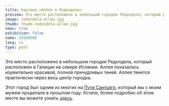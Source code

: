 ```yaml
---
title: Картина «Аллея в Редонделе»
preview: Это место расположено в небольшом городке Редондела, который расположен в Галиции на севере Испании. Аллея показалась изумительно красивой, полной причудливых теней.
image: redondela-allee.jpg
thumb: thumb-redondela-allee.jpg
news: true
exhibition: false
name: 20160506
lang: ru
type: post
---
```


Это место расположено в небольшом городке Редондела, который расположен в Галиции на севере Испании. Аллея показалась изумительно красивой, полной причудливых теней. Аллея тянется практически через весь центр городка.

Этот город был одним из многих на [Пути Сантьяго](https://en.wikipedia.org/wiki/Camino_de_Santiago), который мы с моим мужем проделали в прошлом году. Кстати, более подробно об этом месте вы можете узнать [здесь](https://en.wikipedia.org/wiki/Redondela).